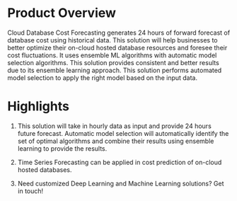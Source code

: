 # Product Overview
Cloud Database Cost Forecasting generates 24 hours of forward forecast of database cost using historical data. This solution will help businesses to better optimize their on-cloud hosted database resources and foresee their cost fluctuations. It uses ensemble ML algorithms with automatic model selection algorithms. This solution provides consistent and better results due to its ensemble learning approach. This solution performs automated model selection to apply the right model based on the input data.

# Highlights
1. This solution will take in hourly data as input and provide 24 hours future forecast. Automatic model selection will automatically identify the set of optimal algorithms and combine their results using ensemble learning to provide the results.

2. Time Series Forecasting can be applied in cost prediction of on-cloud hosted databases.

3. Need customized Deep Learning and Machine Learning solutions? Get in touch!

